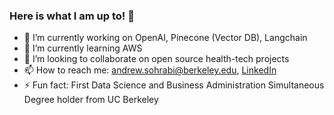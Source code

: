 ### Here is what I am up to! 👋

- 🔭 I’m currently working on OpenAI, Pinecone (Vector DB), Langchain
- 🌱 I’m currently learning AWS
- 👯 I’m looking to collaborate on open source health-tech projects
- 📫 How to reach me: <andrew.sohrabi@berkeley.edu>, [LinkedIn](https://www.linkedin.com/in/andrewsohrabi/)
- ⚡ Fun fact: First Data Science and Business Administration Simultaneous Degree holder from UC Berkeley
